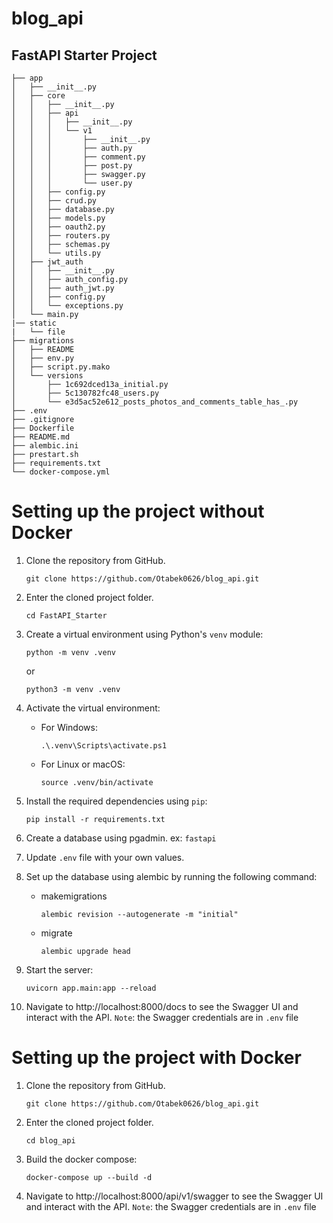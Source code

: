 # blog_api
## FastAPI Starter Project

```
├── app
│   ├── __init__.py
│   ├── core
│   │   ├── __init__.py
│   │   ├── api
│   │   │   ├── __init__.py
│   │   │   └── v1
│   │   │       ├── __init__.py
│   │   │       ├── auth.py
│   │   │       ├── comment.py
│   │   │       ├── post.py
│   │   │       ├── swagger.py
│   │   │       └── user.py
│   │   ├── config.py
│   │   ├── crud.py
│   │   ├── database.py
│   │   ├── models.py
│   │   ├── oauth2.py
│   │   ├── routers.py
│   │   ├── schemas.py
│   │   └── utils.py
│   ├── jwt_auth
│   │   ├── __init__.py
│   │   ├── auth_config.py
│   │   ├── auth_jwt.py
│   │   ├── config.py
│   │   └── exceptions.py
│   └── main.py
|── static
|   └── file
├── migrations
│   ├── README
│   ├── env.py
│   ├── script.py.mako
│   └── versions
│       ├── 1c692dced13a_initial.py
│       ├── 5c130782fc48_users.py
│       └── e3d5ac52e612_posts_photos_and_comments_table_has_.py
├── .env
├── .gitignore
├── Dockerfile
├── README.md
├── alembic.ini
├── prestart.sh
├── requirements.txt
└── docker-compose.yml
```

# Setting up the project without Docker

1. Clone the repository from GitHub.
    ```
    git clone https://github.com/Otabek0626/blog_api.git
    ```

2. Enter the cloned project folder.
    ```
    cd FastAPI_Starter
    ```

3. Create a virtual environment using Python's `venv` module:

    ```
    python -m venv .venv
    ```
    or
    ```
    python3 -m venv .venv
    ```

4. Activate the virtual environment:

    - For Windows:

        ```
        .\.venv\Scripts\activate.ps1
        ```

    - For Linux or macOS:

        ```
        source .venv/bin/activate
        ```

5. Install the required dependencies using `pip`:

    ```
    pip install -r requirements.txt
    ```

5. Create a database using pgadmin. ex: `fastapi`

6. Update `.env` file with your own values.




7. Set up the database using alembic by running the following command:
    - makemigrations
        ```
        alembic revision --autogenerate -m "initial"
        ```
    - migrate
        ```
        alembic upgrade head
        ```

8. Start the server:

    ```
    uvicorn app.main:app --reload
    ```

8. Navigate to http://localhost:8000/docs to see the Swagger UI and interact with the API. 
    `Note`: the Swagger credentials are in `.env` file


# Setting up the project with Docker

1. Clone the repository from GitHub.
    ```
    git clone https://github.com/Otabek0626/blog_api.git
    ```

2. Enter the cloned project folder.
    ```
    cd blog_api
    ```

3. Build the docker compose:
    ```
    docker-compose up --build -d
    ```

5. Navigate to http://localhost:8000/api/v1/swagger to see the Swagger UI and interact with the API. 
    `Note`: the Swagger credentials are in `.env` file
